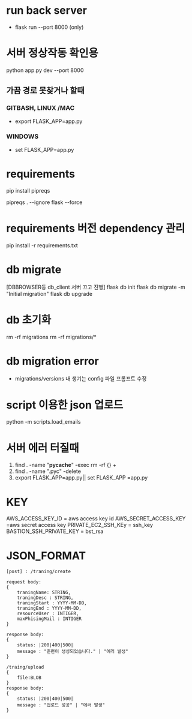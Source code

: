 # run back server

- flask run --port 8000 (only)

# 서버 정상작동 확인용

python app.py dev --port 8000

## 가끔 경로 못찾거나 할때

### GITBASH, LINUX /MAC

- export FLASK_APP=app.py

### WINDOWS

- set FLASK_APP=app.py

# requirements

pip install pipreqs

pipreqs . --ignore flask --force

# requirements 버전 dependency 관리

pip install -r requirements.txt

# db migrate

[DBBROWSER등 db_client 서버 끄고 진행]
flask db init
flask db migrate -m "Initial migration"
flask db upgrade

# db 초기화

rm -rf migrations
rm -rf migrations/\*

# db migration error

- migrations/versions 내 생기는 config 파일 프롬프트 수정

# script 이용한 json 업로드

python -m scripts.load_emails

# 서버 에러 터질때

1. find . -name "**pycache**" -exec rm -rf {} +
2. find . -name ".pyc" -delete
3. export FLASK_APP=app.py|| set FLASK_APP =app.py

# KEY

AWS_ACCESS_KEY_ID = aws access key id
AWS_SECRET_ACCESS_KEY =aws secret access key
PRIVATE_EC2_SSH_KEy = ssh_key
BASTION_SSH_PRIVATE_KEY = bst_rsa

# JSON_FORMAT

```
[post] : /traning/create

request body:
{
    traningName: STRING,
    traningDesc : STRING,
    traningStart : YYYY-MM-DD,
    traningEnd : YYYY-MM-DD,
    resourceUser : INTIGER,
    maxPhisingMail : INTIGER
}

response body:
{
    status: |200|400|500|
    message : "훈련이 생성되었습니다." | "에러 발생"
}

/traing/upload
{
    file:BLOB
}
response body:
{
    status: |200|400|500|
    message : "업로드 성공" | "에러 발생"
}

```
